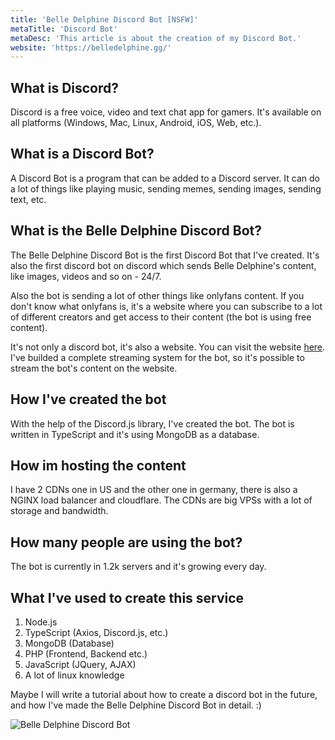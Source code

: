 ```yaml
---
title: 'Belle Delphine Discord Bot [NSFW]'
metaTitle: 'Discord Bot'
metaDesc: 'This article is about the creation of my Discord Bot.'
website: 'https://belledelphine.gg/'
---
```


## What is Discord?
Discord is a free voice, video and text chat app for gamers. It's available on all platforms (Windows, Mac, Linux, Android, iOS, Web, etc.).

## What is a Discord Bot?
A Discord Bot is a program that can be added to a Discord server. It can do a lot of things like playing music, sending memes, sending images, sending text, etc.

## What is the Belle Delphine Discord Bot?

The Belle Delphine Discord Bot is the first Discord Bot that I've created. It's also the first discord bot on discord which sends Belle Delphine's content, like images, videos and so on - 24/7.

Also the bot is sending a lot of other things like onlyfans content.
If you don't know what onlyfans is, it's a website where you can subscribe to a lot of different creators and get access to their content (the bot is using free content).

It's not only a discord bot, it's also a website. You can visit the website [here](https://belledelphine.gg/).
I've builded a complete streaming system for the bot, so it's possible to stream the bot's content on the website.

## How I've created the bot
With the help of the Discord.js library, I've created the bot. The bot is written in TypeScript and it's using MongoDB as a database.

## How im hosting the content
I have 2 CDNs one in US and the other one in germany, there is also a NGINX load balancer and cloudflare.
The CDNs are big VPSs with a lot of storage and bandwidth.

## How many people are using the bot?
The bot is currently in 1.2k servers and it's growing every day.

## What I've used to create this service
1. Node.js 
2. TypeScript (Axios, Discord.js, etc.)
3. MongoDB (Database)
4. PHP (Frontend, Backend etc.)
5. JavaScript (JQuery, AJAX)
6. A lot of linux knowledge

Maybe I will write a tutorial about how to create a discord bot in the future, and how I've made the Belle Delphine Discord Bot in detail. :)

![Belle Delphine Discord Bot](../bellebotCover.png)